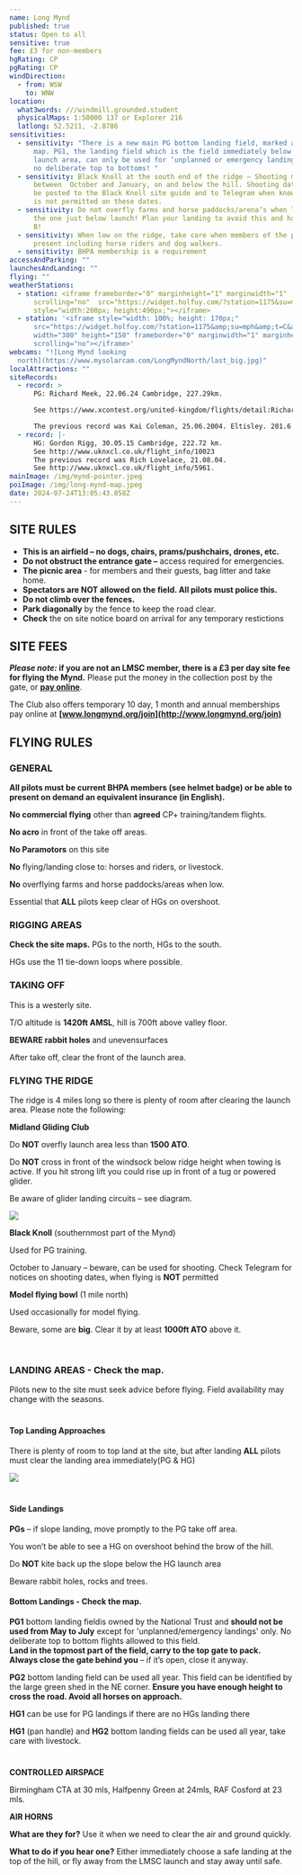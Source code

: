 ```yaml
---
name: Long Mynd
published: true
status: Open to all
sensitive: true
fee: £3 for non-members
hgRating: CP
pgRating: CP
windDirection:
  - from: WSW
    to: WNW
location:
  what3words: ///windmill.grounded.student
  physicalMaps: 1:50000 137 or Explorer 216
  latlong: 52.5211, -2.8786
sensitivities:
  - sensitivity: "There is a new main PG bottom landing field, marked as PG2 on the
      map. PG1, the landing field which is the field immediately below the PG
      launch area, can only be used for ‘unplanned or emergency landings' only,
      no deliberate top to bottoms! "
  - sensitivity: Black Knoll at the south end of the ridge – Shooting may take place
      between  October and January, on and below the hill. Shooting dates will
      be posted to the Black Knoll site guide and to Telegram when known! Flying
      is not permitted on these dates.
  - sensitivity: Do not overfly farms and horse paddocks/arena’s when low including
      the one just below launch! Plan your landing to avoid this and have a Plan
      B!
  - sensitivity: When low on the ridge, take care when members of the public are
      present including horse riders and dog walkers.
  - sensitivity: BHPA membership is a requirement
accessAndParking: ""
launchesAndLanding: ""
flying: ""
weatherStations:
  - station: <iframe frameborder="0" marginheight="1" marginwidth="1"
      scrolling="no"  src="https://widget.holfuy.com/?station=1175&su=mph&t=C&lang=en&mode=vertical"
      style="width:200px; height:490px;"></iframe>
  - station: '<iframe style="width: 100%; height: 170px;"
      src="https://widget.holfuy.com/?station=1175&amp;su=mph&amp;t=C&amp;lang=en&amp;mode=average&amp;avgrows=32"
      width="300" height="150" frameborder="0" marginwidth="1" marginheight="1"
      scrolling="no"></iframe>'
webcams: "![Long Mynd looking
  north](https://www.mysolarcam.com/LongMyndNorth/last_big.jpg)"
localAttractions: ""
siteRecords:
  - record: >
      PG: Richard Meek, 22.06.24 Cambridge, 227.29km. 

      See https://www.xcontest.org/united-kingdom/flights/detail:RichardMeek/22.06.2024/10:23

      The previous record was Kai Coleman, 25.06.2004. Eltisley. 201.6 km.
  - record: |-
      HG: Gordon Rigg, 30.05.15 Cambridge, 222.72 km. 
      See http://www.uknxcl.co.uk/flight_info/10023 
      The previous record was Rich Lovelace, 21.08.04. 
      See http://www.uknxcl.co.uk/flight_info/5961. 
mainImage: /img/mynd-pointer.jpeg
poiImage: /img/long-mynd-map.jpeg
date: 2024-07-24T13:05:43.058Z
---
```

## **SITE RULES**

* **This is an airfield – no dogs, chairs, prams/pushchairs, drones, etc.**
* **Do not obstruct the entrance gate –** access required for emergencies.
* **The picnic area** - for members and their guests, bag litter and take home.
* **Spectators are NOT allowed on the field. All pilots must police this.**
* **Do not climb over the fences.**
* **Park diagonally** by the fence to keep the road clear.
* **Check** the on site notice board on arrival for any temporary restictions



## SITE FEES

***Please note:* if you are not an LMSC member, there is a £3 per day site fee for flying the Mynd.** Please put the money in the collection post by the gate, or **[pay online](/pay-fee)**. 

The Club also offers temporary 10 day, 1 month and annual memberships pay online at **[www.longmynd.org/join](http://www.longmynd.org/join)**

## **FLYING RULES**



### **GENERAL**

**All pilots must be current BHPA members (see helmet badge) or be able to present on demand an equivalent insurance (in English).** 

**No commercial flying** other than **agreed** CP+ training/tandem flights.

**No acro** in front of the take off areas.

**No Paramotors** on this site

**No** flying/landing close to: horses and riders, or livestock.

**No** overflying farms and horse paddocks/areas when low.

Essential that **ALL** pilots keep clear of HGs on overshoot.

 

 

### **RIGGING AREAS**

**Check the site maps.** PGs to the north, HGs to the south. 

HGs use the 11 tie-down loops where possible.

 

 

### **TAKING OFF** 

This is a westerly site.

T/O altitude is **1420ft AMSL**, hill is 700ft above valley floor.

**BEWARE rabbit holes** and unevensurfaces

After take off, clear the front of the launch area. 

 

 

### **FLYING THE RIDGE**

The ridge is 4 miles long so there is plenty of room after clearing the launch area. Please note the following:

**Midland Gliding Club**

Do **NOT** overfly launch area less than **1500 ATO**.

Do **NOT** cross in front of the windsock below ridge height when towing is active. If you hit strong lift you could rise up in front of a tug or powered glider.

Be aware of glider landing circuits – see diagram.

![](/img/mgc-circuits-jpg.jpg)

**Black Knoll** (southernmost part of the Mynd)

Used for PG training. 

October to January – beware, can be used for shooting. Check Telegram for notices on shooting dates, when flying is **NOT** permitted

**Model flying bowl** (1 mile north)

Used occasionally for model flying.

Beware, some are **big**. Clear it by at least **1000ft ATO** above it.

  

 

### **LANDING AREAS - Check the map.**

Pilots new to the site must seek advice before flying. Field availability may change with the seasons.

#   

#### **Top Landing Approaches**

There is plenty of room to top land at the site, but after landing **ALL** pilots must clear the landing area immediately(PG & HG)

![](/img/lm-approaches.jpeg)

#   

#### **Side Landings**

**PGs** – if slope landing, move promptly to the PG take off area. 

You won’t be able to see a HG on overshoot behind the brow of the hill. 

Do **NOT** kite back up the slope below the HG launch area

Beware rabbit holes, rocks and trees.

#### **Bottom Landings - Check the map.**

**PG1** bottom landing fieldis owned by the National Trust and **should not be used from May to July** except for 'unplanned/emergency landings' only. No deliberate top to bottom flights allowed to this field.\
**Land in the topmost part of the field, carry to the top gate to pack.\
Always close the gate behind you** – if it’s open, close it anyway.

**PG2** bottom landing field can be used all year. This field can be identified by the large green shed in the NE corner. **Ensure you have enough height to cross the road. Avoid all horses on approach.**

**HG1** can be use for PG landings if there are no HGs landing there

**HG1** (pan handle) and **HG2** bottom landing fields can be used all year, take care with livestock. 

#   

**CONTROLLED AIRSPACE**

Birmingham CTA at 30 mls, Halfpenny Green at 24mls, RAF Cosford at 23 mls.





**AIR HORNS**

**What are they for?** Use it when we need to clear the air and ground quickly.

**What to do if you hear one?** Either immediately choose a safe landing at the top of the hill, or fly away from the LMSC launch and stay away until safe.